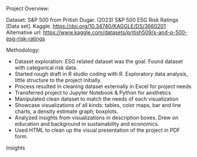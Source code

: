 Project Overview: 


Dataset: S&P 500 from Pritish Dugar. 
(2023) S&P 500 ESG Risk Ratings [Data set]. Kaggle. https://doi.org/10.34740/KAGGLE/DS/3660201
Alternative url: https://www.kaggle.com/datasets/pritish509/s-and-p-500-esg-risk-ratings

Methodology:
- Dataset exploration: ESG related dataset was the goal. Found dataset with categorical risk data.
- Started rough draft in R studio coding with R. Exploratory data analysis, little structure to the project initially. 
- Process resulted in cleaning dataset externally in Excel for project needs
- Transferred project to Jupyter Notebook & Python for aesthetics
- Manipulated clean dataset to match the needs of each visualization
- Showcase visualizations of all kinds: tables, color maps, bar and line charts, a density estimate graph, boxplots.
- Analyzed insights from visualizations in description boxes. Drew on education and background in sustainability and economics.
- Used HTML to clean up the visual presentation of the project in PDF form.


Insights


